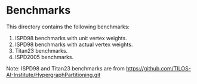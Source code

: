 # Benchmarks #

This directory contains the following benchmarks:
1. ISPD98 benchmarks with unit vertex weights.
2. ISPD98 benchmarks with actual vertex weights.
3. Titan23 benchmarks. 
4. ISPD2005 benchmarks.


Note: ISPD98 and Titan23 benchmarks are from https://github.com/TILOS-AI-Institute/HypergraphPartitioning.git 
